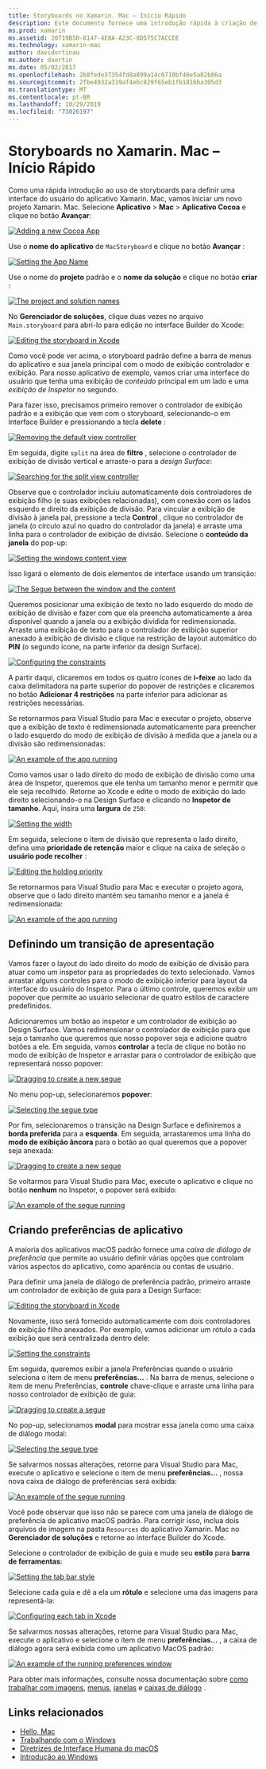 ```yaml
---
title: Storyboards no Xamarin. Mac – Início Rápido
description: Este documento fornece uma introdução rápida à criação de interfaces de usuário do macOS com storyboards no Xamarin. Mac. Ele descreve como criar um transição e criar uma janela de preferências.
ms.prod: xamarin
ms.assetid: 20719B5D-8147-4E8A-A23C-8D575C7ACCEE
ms.technology: xamarin-mac
author: davidortinau
ms.author: daortin
ms.date: 05/02/2017
ms.openlocfilehash: 2b8fede37354fd8a899a14c0710bf46e5a82b86a
ms.sourcegitcommit: 2fbe4932a319af4ebc829f65eb1fb1816ba305d3
ms.translationtype: MT
ms.contentlocale: pt-BR
ms.lasthandoff: 10/29/2019
ms.locfileid: "73026197"
---
```

# <a name="storyboards-in-xamarinmac-quick-start"></a>Storyboards no Xamarin. Mac – Início Rápido

Como uma rápida introdução ao uso de storyboards para definir uma interface do usuário do aplicativo Xamarin. Mac, vamos iniciar um novo projeto Xamarin. Mac. Selecione **Aplicativo** > **Mac** > **Aplicativo Cocoa** e clique no botão **Avançar**:

[![](quickstart-images/qs01.png "Adding a new Cocoa App")](quickstart-images/qs01.png#lightbox)

Use o **nome do aplicativo** de `MacStoryboard` e clique no botão **Avançar** :

[![](quickstart-images/qs02.png "Setting the App Name")](quickstart-images/qs02.png#lightbox)

Use o nome do **projeto** padrão e o **nome da solução** e clique no botão **criar** :

[![](quickstart-images/qs03.png "The project and solution names")](quickstart-images/qs03.png#lightbox)

No **Gerenciador de soluções**, clique duas vezes no arquivo `Main.storyboard` para abri-lo para edição no interface Builder do Xcode:

[![](quickstart-images/qs04.png "Editing the storyboard in Xcode")](quickstart-images/qs04.png#lightbox)

Como você pode ver acima, o storyboard padrão define a barra de menus do aplicativo e sua janela principal com o modo de exibição controlador e exibição. Para nosso aplicativo de exemplo, vamos criar uma interface do usuário que tenha uma exibição de _conteúdo_ principal em um lado e uma _exibição de Inspetor_ no segundo.

Para fazer isso, precisamos primeiro remover o controlador de exibição padrão e a exibição que vem com o storyboard, selecionando-o em Interface Builder e pressionando a tecla **delete** :

[![](quickstart-images/qs05.png "Removing the default view controller")](quickstart-images/qs05.png#lightbox)

Em seguida, digite `split` na área de **filtro** , selecione o controlador de exibição de divisão vertical e arraste-o para a _design Surface_:

[![](quickstart-images/qs06.png "Searching for the split view controller")](quickstart-images/qs06.png#lightbox)

Observe que o controlador incluiu automaticamente dois controladores de exibição filho (e suas exibições relacionadas), com conexão com os lados esquerdo e direito da exibição de divisão. Para vincular a exibição de divisão à janela pai, pressione a tecla **Control** , clique no controlador de janela (o círculo azul no quadro do controlador da janela) e arraste uma linha para o controlador de exibição de divisão. Selecione o **conteúdo da janela** do pop-up:

[![](quickstart-images/qs07.png "Setting the windows content view")](quickstart-images/qs07.png#lightbox)

Isso ligará o elemento de dois elementos de interface usando um transição:

[![](quickstart-images/qs08.png "The Segue between the window and the content")](quickstart-images/qs08.png#lightbox)

Queremos posicionar uma exibição de texto no lado esquerdo do modo de exibição de divisão e fazer com que ela preencha automaticamente a área disponível quando a janela ou a exibição dividida for redimensionada. Arraste uma exibição de texto para o controlador de exibição superior anexado à exibição de divisão e clique na restrição de layout automático do **PIN** (o segundo ícone, na parte inferior da design Surface).

[![](quickstart-images/qs09.png "Configuring the constraints")](quickstart-images/qs09.png#lightbox)

A partir daqui, clicaremos em todos os quatro ícones de **i-feixe** ao lado da caixa delimitadora na parte superior do popover de restrições e clicaremos no botão **Adicionar 4 restrições** na parte inferior para adicionar as restrições necessárias.

Se retornarmos para Visual Studio para Mac e executar o projeto, observe que a exibição de texto é redimensionada automaticamente para preencher o lado esquerdo do modo de exibição de divisão à medida que a janela ou a divisão são redimensionadas:

[![](quickstart-images/qs10.png "An example of the app running")](quickstart-images/qs10.png#lightbox)

Como vamos usar o lado direito do modo de exibição de divisão como uma área de Inspetor, queremos que ele tenha um tamanho menor e permitir que ele seja recolhido. Retorne ao Xcode e edite o modo de exibição do lado direito selecionando-o na Design Surface e clicando no **Inspetor de tamanho**. Aqui, insira uma **largura** de `250`:

[![](quickstart-images/qs11.png "Setting the width")](quickstart-images/qs11.png#lightbox)

Em seguida, selecione o item de divisão que representa o lado direito, defina uma **prioridade de retenção** maior e clique na caixa de seleção o **usuário pode recolher** :

[![](quickstart-images/qs12.png "Editing the holding priority")](quickstart-images/qs12.png#lightbox)

Se retornarmos para Visual Studio para Mac e executar o projeto agora, observe que o lado direito mantém seu tamanho menor e a janela é redimensionada:

[![](quickstart-images/qs13.png "An example of the app running")](quickstart-images/qs13.png#lightbox)

<a name="Defining-a-Presentation-Segue" />

## <a name="defining-a-presentation-segue"></a>Definindo um transição de apresentação

Vamos fazer o layout do lado direito do modo de exibição de divisão para atuar como um inspetor para as propriedades do texto selecionado. Vamos arrastar alguns controles para o modo de exibição inferior para layout da interface do usuário do Inspetor. Para o último controle, queremos exibir um popover que permite ao usuário selecionar de quatro estilos de caractere predefinidos.

Adicionaremos um botão ao inspetor e um controlador de exibição ao Design Surface. Vamos redimensionar o controlador de exibição para que seja o tamanho que queremos que nosso popover seja e adicione quatro botões a ele. Em seguida, vamos **controlar** a tecla de clique no botão no modo de exibição de Inspetor e arrastar para o controlador de exibição que representará nosso popover:

[![](quickstart-images/qs14.png "Dragging to create a new segue")](quickstart-images/qs14.png#lightbox)

No menu pop-up, selecionaremos **popover**: 

[![](quickstart-images/qs15.png "Selecting the segue type")](quickstart-images/qs15.png#lightbox)

Por fim, selecionaremos o transição na Design Surface e definiremos a **borda preferida** para a **esquerda**. Em seguida, arrastaremos uma linha do **modo de exibição âncora** para o botão ao qual queremos que a popover seja anexada:

[![](quickstart-images/qs16.png "Dragging to create a new segue")](quickstart-images/qs16.png#lightbox)

Se voltarmos para Visual Studio para Mac, execute o aplicativo e clique no botão **nenhum** no Inspetor, o popover será exibido:

[![](quickstart-images/qs17.png "An example of the segue running")](quickstart-images/qs17.png#lightbox)

<a name="Creating-App-Preferences" />

## <a name="creating-app-preferences"></a>Criando preferências de aplicativo

A maioria dos aplicativos macOS padrão fornece uma _caixa de diálogo de preferência_ que permite ao usuário definir várias opções que controlam vários aspectos do aplicativo, como aparência ou contas de usuário.

Para definir uma janela de diálogo de preferência padrão, primeiro arraste um controlador de exibição de guia para a Design Surface:

[![](quickstart-images/qs18.png "Editing the storyboard in Xcode")](quickstart-images/qs18.png#lightbox)

Novamente, isso será fornecido automaticamente com dois controladores de exibição filho anexados. Por exemplo, vamos adicionar um rótulo a cada exibição que será centralizada dentro dele:

[![](quickstart-images/qs19.png "Setting the constraints")](quickstart-images/qs19.png#lightbox)

Em seguida, queremos exibir a janela Preferências quando o usuário seleciona o item de menu **preferências...** . Na barra de menus, selecione o item de menu Preferências, **controle** chave-clique e arraste uma linha para nosso controlador de exibição de guia:

[![](quickstart-images/qs20.png "Dragging to create a segue")](quickstart-images/qs20.png#lightbox)

No pop-up, selecionamos **modal** para mostrar essa janela como uma caixa de diálogo modal:

[![](quickstart-images/qs21.png "Selecting the segue type")](quickstart-images/qs21.png#lightbox)

Se salvarmos nossas alterações, retorne para Visual Studio para Mac, execute o aplicativo e selecione o item de menu **preferências...** , nossa nova caixa de diálogo de preferências será exibida:

[![](quickstart-images/qs22.png "An example of the segue running")](quickstart-images/qs22.png#lightbox)

Você pode observar que isso não se parece com uma janela de diálogo de preferência de aplicativo macOS padrão. Para corrigir isso, inclua dois arquivos de imagem na pasta `Resources` do aplicativo Xamarin. Mac no **Gerenciador de soluções** e retorne ao interface Builder do Xcode.

Selecione o controlador de exibição de guia e mude seu **estilo** para **barra de ferramentas**: 

[![](quickstart-images/qs23.png "Setting the tab bar style")](quickstart-images/qs23.png#lightbox)

Selecione cada guia e dê a ela um **rótulo** e selecione uma das imagens para representá-la:

[![](quickstart-images/qs24.png "Configuring each tab in Xcode")](quickstart-images/qs24.png#lightbox)

Se salvarmos nossas alterações, retorne para Visual Studio para Mac, execute o aplicativo e selecione o item de menu **preferências...** , a caixa de diálogo agora será exibida como um aplicativo MacOS padrão:

[![](quickstart-images/qs25.png "An example of the running preferences window")](quickstart-images/qs25.png#lightbox)

Para obter mais informações, consulte nossa documentação sobre [como trabalhar com imagens](~/mac/app-fundamentals/image.md), [menus](~/mac/user-interface/menu.md), [janelas](~/mac/user-interface/window.md) e [caixas de diálogo](~/mac/user-interface/dialog.md) .

## <a name="related-links"></a>Links relacionados

- [Hello, Mac](~/mac/get-started/hello-mac.md)
- [Trabalhando com o Windows](~/mac/user-interface/window.md)
- [Diretrizes de Interface Humana do macOS](https://developer.apple.com/design/human-interface-guidelines/macos/overview/themes/)
- [Introdução ao Windows](https://developer.apple.com/library/mac/documentation/Cocoa/Conceptual/WinPanel/Introduction.html#//apple_ref/doc/uid/10000031-SW1)
